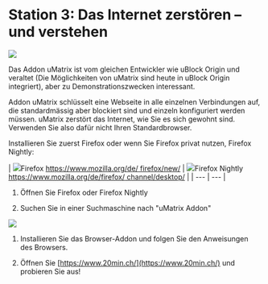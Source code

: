 # **Station 3: Das Internet zerstören – und verstehen**

![](RackMultipart20221204-1-myjtb4_html_f1bb529b94bff8c9.png)

Das Addon uMatrix ist vom gleichen Entwickler wie uBlock Origin und veraltet (Die Möglichkeiten von uMatrix sind heute in uBlock Origin integriert), aber zu Demonstrationszwecken interessant.

Addon uMatrix schlüsselt eine Webseite in alle einzelnen Verbindungen auf, die standardmässig aber blockiert sind und einzeln konfiguriert werden müssen. uMatrix zerstört das Internet, wie Sie es sich gewohnt sind. Verwenden Sie also dafür nicht Ihren Standardbrowser.

Installieren Sie zuerst Firefox oder wenn Sie Firefox privat nutzen, Firefox Nightly:

| ![](RackMultipart20221204-1-myjtb4_html_e5579058cd745a54.png)Firefox
[https://www.mozilla.org/de/
 firefox/new/](https://www.mozilla.org/de/firefox/new/) | ![](RackMultipart20221204-1-myjtb4_html_4391e93457a5bd31.png)Firefox Nightly
[https://www.mozilla.org/de/firefox/
 channel/desktop/](https://www.mozilla.org/de/firefox/channel/desktop/) |
| --- | --- |

1. Öffnen Sie Firefox oder Firefox Nightly

1. Suchen Sie in einer Suchmaschine nach "uMatrix Addon"

![](RackMultipart20221204-1-myjtb4_html_52c225c088f7f06c.png)

1. Installieren Sie das Browser-Addon und folgen Sie den Anweisungen des Browsers.

1. Öffnen Sie [https://www.20min.ch/](https://www.20min.ch/) und probieren Sie aus!